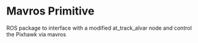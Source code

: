 # Mavros Primitive
ROS package to interface with a modified at_track_alvar node and control the Pixhawk via mavros